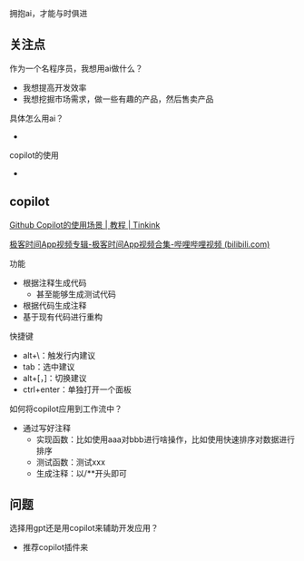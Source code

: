 拥抱ai，才能与时俱进

## 关注点

作为一个名程序员，我想用ai做什么？

- 我想提高开发效率
- 我想挖掘市场需求，做一些有趣的产品，然后售卖产品

具体怎么用ai？

- 

copilot的使用



- 



## copilot

[Github Copilot的使用场景 | 教程 | Tinkink](https://tutorials.tinkink.net/zh-hans/vscode/usage-scenarios-of-github-copilot.html#数字序列)

[极客时间App视频专辑-极客时间App视频合集-哔哩哔哩视频 (bilibili.com)](https://space.bilibili.com/385960685/channel/series)

功能

- 根据注释生成代码
  - 甚至能够生成测试代码
- 根据代码生成注释
- 基于现有代码进行重构



快捷键

- alt+\：触发行内建议
- tab：选中建议
- alt+[，]：切换建议
- ctrl+enter：单独打开一个面板



如何将copilot应用到工作流中？

- 通过写好注释
  - 实现函数：比如使用aaa对bbb进行啥操作，比如使用快速排序对数据进行排序
  - 测试函数：测试xxx
  - 生成注释：以/**开头即可



## 问题

选择用gpt还是用copilot来辅助开发应用？

- 推荐copilot插件来